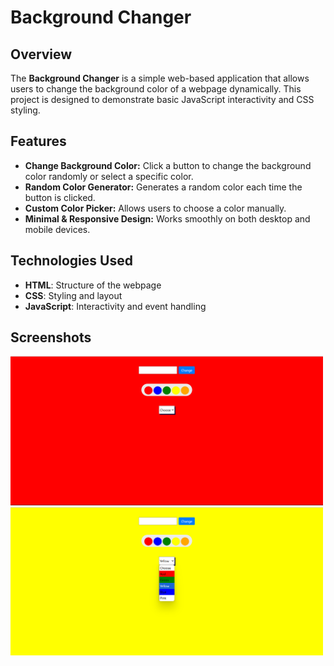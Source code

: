 # Background Changer

## Overview
The **Background Changer** is a simple web-based application that allows users to change the background color of a webpage dynamically. This project is designed to demonstrate basic JavaScript interactivity and CSS styling.

## Features
- **Change Background Color:** Click a button to change the background color randomly or select a specific color.
- **Random Color Generator:** Generates a random color each time the button is clicked.
- **Custom Color Picker:** Allows users to choose a color manually.
- **Minimal & Responsive Design:** Works smoothly on both desktop and mobile devices.

## Technologies Used
- **HTML**: Structure of the webpage
- **CSS**: Styling and layout
- **JavaScript**: Interactivity and event handling

## Screenshots
<img src="Screenshot 2025-03-05 123416.png" width="500"><img src="Screenshot 2025-03-05 123431.png" width="500">

